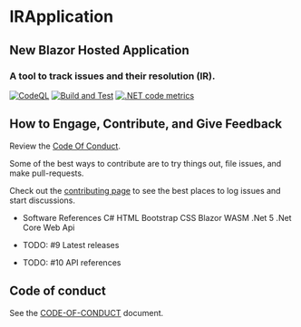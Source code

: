 # IRApplication

## New Blazor Hosted Application

### A tool to track issues and their resolution (IR).


[![CodeQL](https://github.com/mpaulosky/IRApplication/actions/workflows/codeql-analysis.yml/badge.svg?branch=main)](https://github.com/mpaulosky/IRApplication/actions/workflows/codeql-analysis.yml) [![Build and Test](https://github.com/mpaulosky/IRApplication/actions/workflows/IRApplication.yaml/badge.svg)](https://github.com/mpaulosky/IRApplication/actions/workflows/IRApplication.yaml) [![.NET code metrics](https://github.com/mpaulosky/IRApplication/actions/workflows/code-metrics.yml/badge.svg)](https://github.com/mpaulosky/IRApplication/actions/workflows/code-metrics.yml)

## How to Engage, Contribute, and Give Feedback

Review the [Code Of Conduct](./CODE-OF-CONDUCT.md).

Some of the best ways to contribute are to try things out, file issues, and make pull-requests.

Check out the [contributing page](./Contributing.md) to see the best places to log issues and start discussions.

* Software References
 C#
 HTML
 Bootstrap CSS
 Blazor WASM
 .Net 5
 .Net Core Web Api

* TODO: #9 Latest releases
* TODO: #10 API references

## Code of conduct

See the [CODE-OF-CONDUCT](./CODE-OF-CONDUCT.md) document.

